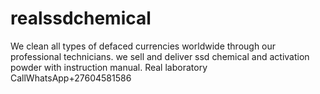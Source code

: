 # realssdchemical
 We clean all types of defaced currencies worldwide through our professional technicians. we sell and deliver ssd chemical and activation powder with instruction manual.    Real laboratory CallWhatsApp+27604581586
